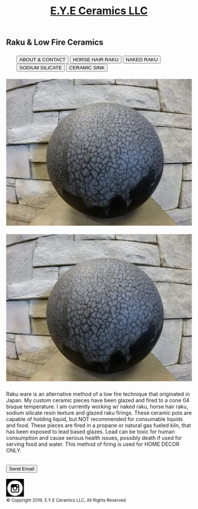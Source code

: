 <html>
<title></title>

<link rel="stylesheet" type="text/css" href="ceramics21.css" />

<header>
   <a href="index.html">
      <h1><a href="index.html">
      E.Y.E Ceramics LLC</a></h1>
     
   </a>
</header>
<body>
	<h2>Raku & Low Fire Ceramics</h2>	


<h3>
	<ul>
		<input type=button onClick="parent.location='about.html'" value='ABOUT & CONTACT'>
		<input type=button onClick="parent.location='hhr.html'" value='HORSE HAIR RAKU'>
		<input type=button onClick="parent.location='nkr.html'" value='NAKED RAKU'>
		<input type=button onClick="parent.location='ss.html'" value='SODIUM SILICATE'>
		<input type=button onClick="parent.location='cart.html'" value='CERAMIC SINK'>
		
	









</h3>

 <h4> <img src="Blue2.jpg"</h4>



<h5> <img src="blue2.jpg"
alt="Blue2" class="center" height="auto" width="auto">
</h5>

<div class="content">
<p>Raku ware is an alternative method of a low fire technique that originated in Japan. My custom ceramic pieces have been glazed and fired to a cone 04 bisque temperature. I am currently working w/ naked raku, horse hair raku, sodium silicate resin texture and glazed raku firings. These ceramic pots are capable of holding liquid, but NOT recommended for consumable liquids and food. These pieces are fired in a propane or natural gas fueled kiln, that has been exposed to lead based glazes. Lead can be toxic for human consumption and cause serious health issues, possibly death if used for serving food and water. This method of firing is used for HOME DECOR ONLY. </p>
</body>

<br>
 <form method="post" action="mailto:eye.ceramics2019@gmail.com" >
<input type="submit" value="Send Email" /> 
</form>
<br>
 
<footer>


<a target="_blank" href="https://www.instagram.com/e.y.e_ceramiiics/">
	<img src="Insta.png" alt="Insta"
align="center"></a>

<br>
 <small>&copy; Copyright 2019, E.Y.E Ceramics LLC, All Rights Reserved </small>

</footer>

</html>			
